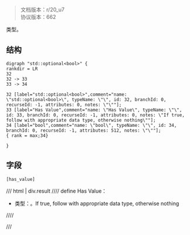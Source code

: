 # <!-- md:samp std::optional&lt;bool&gt; -->

> 文档版本：r/20_u7<br/>协议版本：662

<!-- md:samp std::optional&lt;bool&gt; -->类型。

## 结构

```viz
digraph "std::optional<bool>" {
rankdir = LR
32
32 -> 33
33 -> 34

32 [label="std::optional<bool>",comment="name: \"std::optional<bool>\", typeName: \"\", id: 32, branchId: 0, recurseId: -1, attributes: 0, notes: \"\""];
33 [label="Has Value",comment="name: \"Has Value\", typeName: \"\", id: 33, branchId: 0, recurseId: -1, attributes: 0, notes: \"If true, follow with appropriate data type, otherwise nothing\""];
34 [label="bool",comment="name: \"bool\", typeName: \"\", id: 34, branchId: 0, recurseId: -1, attributes: 512, notes: \"\""];
{ rank = max;34}

}

```

## 字段

```title='std::optional&lt;bool&gt;'
[has_value]
```

/// html | div.result
//// define
Has Value：<!-- md:samp bool -->

- 类型：<!-- md:samp bool -->。If true, follow with appropriate data type, otherwise nothing


////

///

